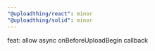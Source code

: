 ```yaml
---
"@uploadthing/react": minor
"@uploadthing/solid": minor
---
```


feat: allow async onBeforeUploadBegin callback
